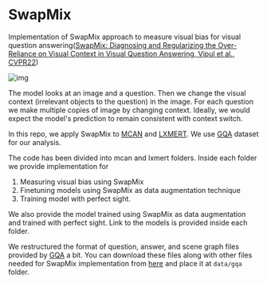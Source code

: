 # SwapMix

Implementation of SwapMix approach to measure visual bias for visual question answering([SwapMix: Diagnosing and Regularizing the Over-Reliance on Visual Context in Visual Question Answering, Vipul et al., CVPR22](https://arxiv.org/abs/2204.02285))

![img](https://photos.app.goo.gl/VAZT18nDVPNyiUoP8)


The model looks at an image and a question. Then we change the visual context (irrelevant objects to the question) in the image. For each question we make multiple copies of image by changing context. Ideally, we would expect the model's prediction to remain consistent with context switch.

In this repo, we apply SwapMix to [MCAN](https://github.com/MILVLG/mcan-vqa) and [LXMERT](https://github.com/airsplay/lxmert). We use [GQA](https://cs.stanford.edu/people/dorarad/gqa/download.html) dataset for our analysis.

The code has been divided into mcan and lxmert folders. Inside each folder we provide implementation for 
1. Measuring visual bias using SwapMix
2. Finetuning models using SwapMix as data augmentation technique 
3. Training model with perfect sight.

We also provide the model trained using SwapMix as data augmentation and trained with perfect sight. Link to the models is provided inside each folder.

We restructured the format of question, answer, and scene graph files provided by [GQA](https://cs.stanford.edu/people/dorarad/gqa/download.html) a bit. You can download these files along with other files needed for SwapMix implementation from [here](https://drive.google.com/file/d/1Zas1Nag3n-ipvNYW_zSkL7Ipo0ap8aj_/view?usp=sharing) and place it at <code>data/gqa</code> folder. 


